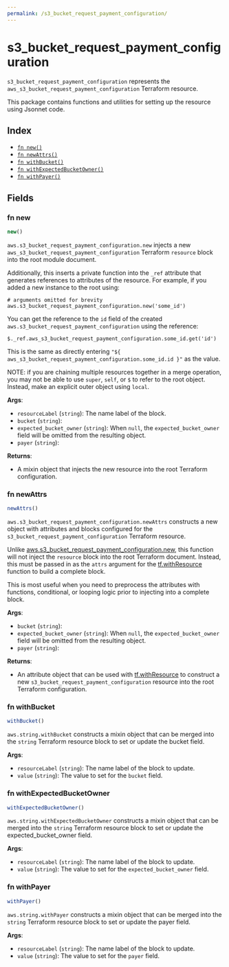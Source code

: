 ```yaml
---
permalink: /s3_bucket_request_payment_configuration/
---
```


# s3_bucket_request_payment_configuration

`s3_bucket_request_payment_configuration` represents the `aws_s3_bucket_request_payment_configuration` Terraform resource.



This package contains functions and utilities for setting up the resource using Jsonnet code.


## Index

* [`fn new()`](#fn-new)
* [`fn newAttrs()`](#fn-newattrs)
* [`fn withBucket()`](#fn-withbucket)
* [`fn withExpectedBucketOwner()`](#fn-withexpectedbucketowner)
* [`fn withPayer()`](#fn-withpayer)

## Fields

### fn new

```ts
new()
```


`aws.s3_bucket_request_payment_configuration.new` injects a new `aws_s3_bucket_request_payment_configuration` Terraform `resource`
block into the root module document.

Additionally, this inserts a private function into the `_ref` attribute that generates references to attributes of the
resource. For example, if you added a new instance to the root using:

    # arguments omitted for brevity
    aws.s3_bucket_request_payment_configuration.new('some_id')

You can get the reference to the `id` field of the created `aws.s3_bucket_request_payment_configuration` using the reference:

    $._ref.aws_s3_bucket_request_payment_configuration.some_id.get('id')

This is the same as directly entering `"${ aws_s3_bucket_request_payment_configuration.some_id.id }"` as the value.

NOTE: if you are chaining multiple resources together in a merge operation, you may not be able to use `super`, `self`,
or `$` to refer to the root object. Instead, make an explicit outer object using `local`.

**Args**:
  - `resourceLabel` (`string`): The name label of the block.
  - `bucket` (`string`): 
  - `expected_bucket_owner` (`string`):  When `null`, the `expected_bucket_owner` field will be omitted from the resulting object.
  - `payer` (`string`): 

**Returns**:
- A mixin object that injects the new resource into the root Terraform configuration.


### fn newAttrs

```ts
newAttrs()
```


`aws.s3_bucket_request_payment_configuration.newAttrs` constructs a new object with attributes and blocks configured for the `s3_bucket_request_payment_configuration`
Terraform resource.

Unlike [aws.s3_bucket_request_payment_configuration.new](#fn-s3_bucket_request_payment_configurationnew), this function will not inject the `resource`
block into the root Terraform document. Instead, this must be passed in as the `attrs` argument for the
[tf.withResource](https://github.com/tf-libsonnet/core/tree/main/docs#fn-withresource) function to build a complete block.

This is most useful when you need to preprocess the attributes with functions, conditional, or looping logic prior to
injecting into a complete block.

**Args**:
  - `bucket` (`string`): 
  - `expected_bucket_owner` (`string`):  When `null`, the `expected_bucket_owner` field will be omitted from the resulting object.
  - `payer` (`string`): 

**Returns**:
  - An attribute object that can be used with [tf.withResource](https://github.com/tf-libsonnet/core/tree/main/docs#fn-withresource) to construct a new `s3_bucket_request_payment_configuration` resource into the root Terraform configuration.


### fn withBucket

```ts
withBucket()
```

`aws.string.withBucket` constructs a mixin object that can be merged into the `string`
Terraform resource block to set or update the bucket field.



**Args**:
  - `resourceLabel` (`string`): The name label of the block to update.
  - `value` (`string`): The value to set for the `bucket` field.


### fn withExpectedBucketOwner

```ts
withExpectedBucketOwner()
```

`aws.string.withExpectedBucketOwner` constructs a mixin object that can be merged into the `string`
Terraform resource block to set or update the expected_bucket_owner field.



**Args**:
  - `resourceLabel` (`string`): The name label of the block to update.
  - `value` (`string`): The value to set for the `expected_bucket_owner` field.


### fn withPayer

```ts
withPayer()
```

`aws.string.withPayer` constructs a mixin object that can be merged into the `string`
Terraform resource block to set or update the payer field.



**Args**:
  - `resourceLabel` (`string`): The name label of the block to update.
  - `value` (`string`): The value to set for the `payer` field.
